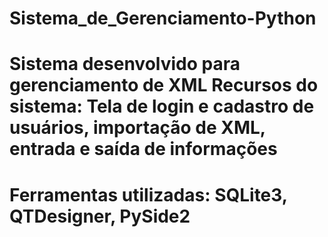 # Sistema_de_Gerenciamento-Python
# Sistema desenvolvido para gerenciamento de XML Recursos do sistema: Tela de login e cadastro de usuários, importação de XML, entrada e saída de informações 
# Ferramentas utilizadas: SQLite3, QTDesigner, PySide2
